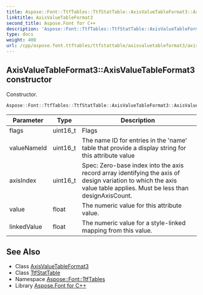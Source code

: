 ```yaml
---
title: Aspose::Font::TtfTables::TtfStatTable::AxisValueTableFormat3::AxisValueTableFormat3 constructor
linktitle: AxisValueTableFormat3
second_title: Aspose.Font for C++
description: 'Aspose::Font::TtfTables::TtfStatTable::AxisValueTableFormat3::AxisValueTableFormat3 constructor. Constructor in C++.'
type: docs
weight: 400
url: /cpp/aspose.font.ttftables/ttfstattable/axisvaluetableformat3/axisvaluetableformat3/
---
```

## AxisValueTableFormat3::AxisValueTableFormat3 constructor


Constructor.

```cpp
Aspose::Font::TtfTables::TtfStatTable::AxisValueTableFormat3::AxisValueTableFormat3(uint16_t flags, uint16_t valueNameId, uint16_t axisIndex, float value, float linkedValue)
```


| Parameter | Type | Description |
| --- | --- | --- |
| flags | uint16_t | Flags |
| valueNameId | uint16_t | The name ID for entries in the 'name' table that provide a display string for this attribute value |
| axisIndex | uint16_t | Spec: Zero-base index into the axis record array identifying the axis of design variation to which the axis value table applies. Must be less than designAxisCount. |
| value | float | The numeric value for this attribute value. |
| linkedValue | float | The numeric value for a style-linked mapping from this value. |

## See Also

* Class [AxisValueTableFormat3](../)
* Class [TtfStatTable](../../)
* Namespace [Aspose::Font::TtfTables](../../../)
* Library [Aspose.Font for C++](../../../../)
